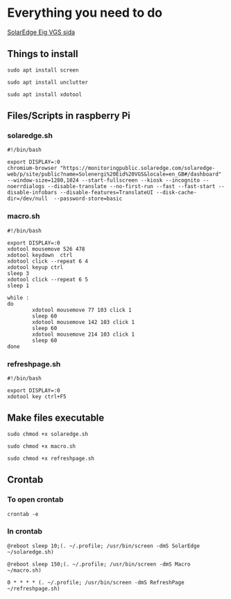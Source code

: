 # Everything you need to do

[SolarEdge Eig VGS sida](https://monitoringpublic.solaredge.com/solaredge-web/p/site/public?name=Solenergi%20Eid%20VGS&locale=en_GB#/dashboard)



## Things to install
```
sudo apt install screen
```
```
sudo apt install unclutter
```
```
sudo apt install xdotool
```



## Files/Scripts in raspberry Pi


### solaredge.sh
```
#!/bin/bash

export DISPLAY=:0
chromium-browser "https://monitoringpublic.solaredge.com/solaredge-web/p/site/public?name=Solenergi%20Eid%20VGS&locale=en_GB#/dashboard" --window-size=1280,1024 --start-fullscreen --kiosk --incognito --noerrdialogs --disable-translate --no-first-run --fast --fast-start --disable-infobars --disable-features=TranslateUI --disk-cache-dir=/dev/null  --password-store=basic
```
 
 
### macro.sh
```
#!/bin/bash

export DISPLAY=:0
xdotool mousemove 526 478
xdotool keydown  ctrl
xdotool click --repeat 6 4
xdotool keyup ctrl
sleep 3
xdotool click --repeat 6 5
sleep 1

while :
do
        xdotool mousemove 77 103 click 1
        sleep 60
        xdotool mousemove 142 103 click 1
        sleep 60
        xdotool mousemove 214 103 click 1
        sleep 60
done
```


### refreshpage.sh
```
#!/bin/bash

export DISPLAY=:0
xdotool key ctrl+F5
```



## Make files executable
```
sudo chmod +x solaredge.sh
```
```
sudo chmod +x macro.sh
```
```
sudo chmod +x refreshpage.sh
```



## Crontab


### To open crontab
```
crontab -e
```


### In crontab
```
@reboot sleep 10;(. ~/.profile; /usr/bin/screen -dmS SolarEdge ~/solaredge.sh)
```
```
@reboot sleep 150;(. ~/.profile; /usr/bin/screen -dmS Macro ~/macro.sh)
```
```
0 * * * * (. ~/.profile; /usr/bin/screen -dmS RefreshPage ~/refreshpage.sh)
```
